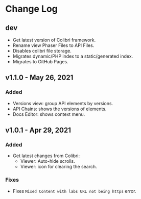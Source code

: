 # Change Log

## dev

* Get latest version of Colibri framework.
* Rename view Phaser Files to API Files.
* Disables colibri file storage.
* Migrates dynamic/PHP index to a static/generated index.
* Migrates to GitHub Pages.

## v1.1.0 - May 26, 2021

### Added

* Versions view: group API elements by versions.
* API Chains: shows the versions of elements.
* Docs Editor: shows context menu.

## v1.0.1 - Apr 29, 2021

### Added

* Get latest changes from Colibri:
    * Viewer: Auto-hide scrolls.
    * Viewer: icon for clearing the search.

### Fixes

* Fixes `Mixed Content with labs URL not being https` error.


